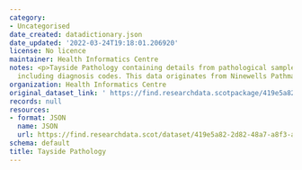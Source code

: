 ```yaml
---
category:
- Uncategorised
date_created: datadictionary.json
date_updated: '2022-03-24T19:18:01.206920'
license: No licence
maintainer: Health Informatics Centre
notes: <p>Tayside Pathology containing details from pathological samples and biopsy
  including diagnosis codes. This data originates from Ninewells Pathmanager.</p>
organization: Health Informatics Centre
original_dataset_link: ' https://find.researchdata.scotpackage/419e5a82-2d82-48a7-a8f3-a83e64a54e92'
records: null
resources:
- format: JSON
  name: JSON
  url: https://find.researchdata.scot/dataset/419e5a82-2d82-48a7-a8f3-a83e64a54e92/resource/419e5a82-2d82-48a7-a8f3-a83e64a54e92/download/datadictionary.json
schema: default
title: Tayside Pathology
---
```


